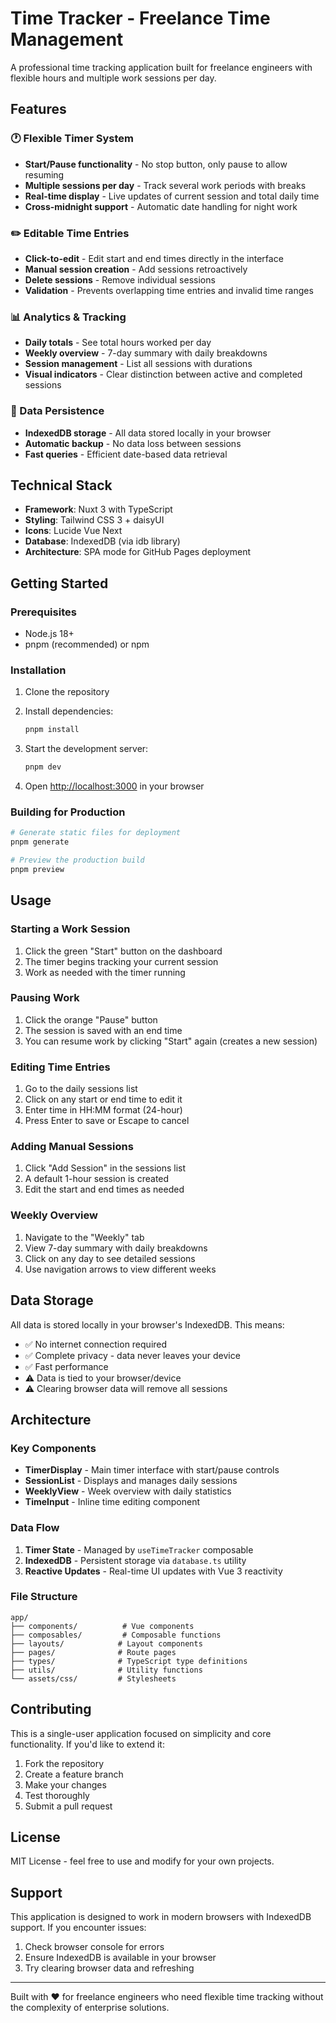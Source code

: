 # Time Tracker - Freelance Time Management

A professional time tracking application built for freelance engineers with flexible hours and multiple work sessions per day.

## Features

### 🕐 Flexible Timer System
- **Start/Pause functionality** - No stop button, only pause to allow resuming
- **Multiple sessions per day** - Track several work periods with breaks
- **Real-time display** - Live updates of current session and total daily time
- **Cross-midnight support** - Automatic date handling for night work

### ✏️ Editable Time Entries
- **Click-to-edit** - Edit start and end times directly in the interface
- **Manual session creation** - Add sessions retroactively
- **Delete sessions** - Remove individual sessions
- **Validation** - Prevents overlapping time entries and invalid time ranges

### 📊 Analytics & Tracking
- **Daily totals** - See total hours worked per day
- **Weekly overview** - 7-day summary with daily breakdowns
- **Session management** - List all sessions with durations
- **Visual indicators** - Clear distinction between active and completed sessions

### 💾 Data Persistence
- **IndexedDB storage** - All data stored locally in your browser
- **Automatic backup** - No data loss between sessions
- **Fast queries** - Efficient date-based data retrieval

## Technical Stack

- **Framework**: Nuxt 3 with TypeScript
- **Styling**: Tailwind CSS 3 + daisyUI
- **Icons**: Lucide Vue Next
- **Database**: IndexedDB (via idb library)
- **Architecture**: SPA mode for GitHub Pages deployment

## Getting Started

### Prerequisites
- Node.js 18+ 
- pnpm (recommended) or npm

### Installation

1. Clone the repository
2. Install dependencies:
   ```bash
   pnpm install
   ```

3. Start the development server:
   ```bash
   pnpm dev
   ```

4. Open [http://localhost:3000](http://localhost:3000) in your browser

### Building for Production

```bash
# Generate static files for deployment
pnpm generate

# Preview the production build
pnpm preview
```

## Usage

### Starting a Work Session
1. Click the green "Start" button on the dashboard
2. The timer begins tracking your current session
3. Work as needed with the timer running

### Pausing Work
1. Click the orange "Pause" button
2. The session is saved with an end time
3. You can resume work by clicking "Start" again (creates a new session)

### Editing Time Entries
1. Go to the daily sessions list
2. Click on any start or end time to edit it
3. Enter time in HH:MM format (24-hour)
4. Press Enter to save or Escape to cancel

### Adding Manual Sessions
1. Click "Add Session" in the sessions list
2. A default 1-hour session is created
3. Edit the start and end times as needed

### Weekly Overview
1. Navigate to the "Weekly" tab
2. View 7-day summary with daily breakdowns
3. Click on any day to see detailed sessions
4. Use navigation arrows to view different weeks

## Data Storage

All data is stored locally in your browser's IndexedDB. This means:
- ✅ No internet connection required
- ✅ Complete privacy - data never leaves your device
- ✅ Fast performance
- ⚠️ Data is tied to your browser/device
- ⚠️ Clearing browser data will remove all sessions

## Architecture

### Key Components
- **TimerDisplay** - Main timer interface with start/pause controls
- **SessionList** - Displays and manages daily sessions
- **WeeklyView** - Week overview with daily statistics
- **TimeInput** - Inline time editing component

### Data Flow
1. **Timer State** - Managed by `useTimeTracker` composable
2. **IndexedDB** - Persistent storage via `database.ts` utility
3. **Reactive Updates** - Real-time UI updates with Vue 3 reactivity

### File Structure
```
app/
├── components/          # Vue components
├── composables/         # Composable functions
├── layouts/            # Layout components
├── pages/              # Route pages
├── types/              # TypeScript type definitions
├── utils/              # Utility functions
└── assets/css/         # Stylesheets
```

## Contributing

This is a single-user application focused on simplicity and core functionality. If you'd like to extend it:

1. Fork the repository
2. Create a feature branch
3. Make your changes
4. Test thoroughly
5. Submit a pull request

## License

MIT License - feel free to use and modify for your own projects.

## Support

This application is designed to work in modern browsers with IndexedDB support. If you encounter issues:

1. Check browser console for errors
2. Ensure IndexedDB is available in your browser
3. Try clearing browser data and refreshing

---

Built with ❤️ for freelance engineers who need flexible time tracking without the complexity of enterprise solutions.
